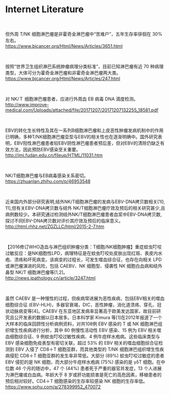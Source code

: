 ﻿

# Internet Literature

<br> 

但外周 T/NK 细胞淋巴瘤是非霍奇金淋巴瘤中“苦难户”，五年生存率徘徊在 30% 左右。     
https://www.bjcancer.org/Html/News/Articles/3651.html     

<br>

按照“世界卫生组织淋巴系统肿瘤病理分类标准”，目前已知淋巴瘤有近 70 种病理类型，大体可分为霍奇金淋巴瘤和非霍奇金淋巴瘤两大类。    
https://www.bjcancer.org/Html/News/Articles/247.html      

<br>

对 NK/Ｔ 细胞淋巴瘤患者，应进行外周血 EB 病毒 DNA 滴度检测。    
http://www.improve-medical.com/Uploads/attached/file/20171207/20171207132255_18581.pdf   

<br>

EBV的转化生长特性及其在一系列B细胞淋巴瘤和上皮恶性肿瘤发病机制中的作用已明确，多种T/NK细胞淋巴瘤亚型与EBV的相关性也在逐渐明确中。国外研究表明，EBV阳性淋巴瘤患者较EBV阴性淋巴瘤患者预后差，但对EBV的清除仍缺乏有效方法，因此预防EBV感染至关重要。        
http://jmi.fudan.edu.cn/fileup/HTML/11031.htm    

<br>

NK/T细胞淋巴瘤与EB病毒感染关系密切。    
https://zhuanlan.zhihu.com/p/46953548     

<br>

近来国内外部分研究表明,结外NK/T细胞淋巴瘤的发病与EBV-DNA拷贝数相关[10, 11],但有关EBV-DNA拷贝数与结外 NK/T细胞淋巴瘤疗效及预后的相关研究甚少,且病例数较少。本研究通过检测结外NK/T细胞淋巴瘤患者血浆中EBV-DNA拷贝数,探讨不同EBV-DNA拷贝数对评价其疗效及预后的临床意义。    
http://html.rhhz.net/ZGZLLC/html/2015-2-7.htm   

<br>

【2016修订WHO造血与淋巴组织肿瘤分类：T细胞/NK细胞肿瘤】重症蚊虫叮咬过敏反应：是NK细胞性LPD，病理特征是在蚊虫叮咬处皮肤出现红斑、表皮内水疱、溃疡和坏死病变。该病变的过程长，可发生噬血综合征，也存在向相关 LPD 或淋巴瘤演进的风险，包括 CAEBV、NK 细胞型、侵袭性 NK 细胞白血病和结外鼻型 NK/T 细胞淋巴瘤等[1,2]。   
http://news.ipathology.cn/article/3247.html     

<br>

虽然 CAEBV 是一种慢性的过程，但疾病常进展为恶性疾病，包括EBV相关的噬血细胞综合征 (EBV-HLH)，多器官衰竭，DIC，恶性肿瘤，消化道溃疡、穿孔、冠状动脉病变等[4]。CAEBV 在东亚地区发病率显著高于欧美发达国家，故目前研究且公开发表的数据以日本居多。日本科学家 Kimura 等[1]在2012年报道了一个大样本的临床回顾性分析病例资料，对共108例 EBV 感染的 T 或 NK 细胞淋巴组织增生性疾病进行分析，其中 80 例慢性活动性 EBV 感染、15 例为 EBV 相关噬血细胞综合征、9 例蚊虫叮咬过敏性疾病、4 例牛痘样水疱病。这些临床类型与 EBV 感染细胞免疫表型有密切关联，超过 53% 的 EBV 相关的噬血细胞综合征检测到 EBV 入侵了 CD8＋T 细胞亚群，而其他类型的 T/NK 细胞淋巴组织增生性疾病侵犯 CD8＋T 细胞亚群的发生率非常低。大部分 (89%) 蚊虫叮咬过敏症的患者 EBV 侵犯的是 NK 细胞，而大部分牛痘样水疱病 (75%) 感染的是 γδT 细胞。在中位数 46 个月的随访中，47 个 (44%) 患者死于严重的器官并发症，13 个人进展为淋巴瘤或白血病。年龄大于 8 岁或肝功能损害是死亡的高危因素，移植患者的预后相对较好。CD4＋T 细胞感染的生存率较感染 NK 细胞的生存率低。  
https://www.sohu.com/a/278399952_470072    


